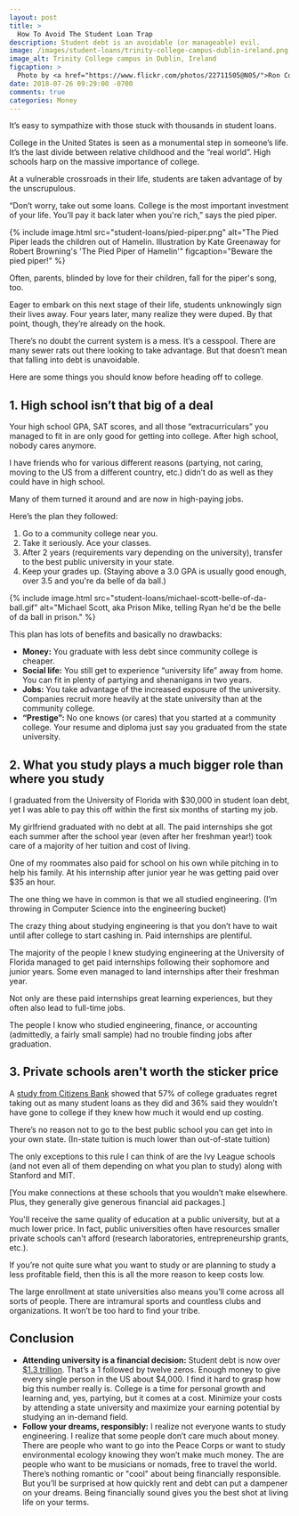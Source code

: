 ```yaml
---
layout: post
title: >
  How To Avoid The Student Loan Trap
description: Student debt is an avoidable (or manageable) evil.
image: /images/student-loans/trinity-college-campus-dublin-ireland.png
image_alt: Trinity College campus in Dublin, Ireland
figcaption: >
  Photo by <a href="https://www.flickr.com/photos/22711505@N05/">Ron Cogswell</a>
date: 2018-07-26 09:29:00 -0700
comments: true
categories: Money
---
```


It’s easy to sympathize with those stuck with thousands in student loans.

College in the United States is seen as a monumental step in someone’s life. It’s the last divide between relative childhood and the “real world”. High schools harp on the massive importance of college.

At a vulnerable crossroads in their life, students are taken advantage of by the unscrupulous.

“Don’t worry, take out some loans. College is the most important investment of your life. You’ll pay it back later when you're rich,” says the pied piper.

{% include image.html src="student-loans/pied-piper.png" alt="The Pied Piper leads the children out of Hamelin. Illustration by Kate Greenaway for Robert Browning's 'The Pied Piper of Hamelin'" figcaption="Beware the pied piper!" %}

Often, parents, blinded by love for their children, fall for the piper's song, too.

Eager to embark on this next stage of their life, students unknowingly sign their lives away. Four years later, many realize they were duped. By that point, though, they’re already on the hook.

There’s no doubt the current system is a mess. It’s a cesspool. There are many sewer rats out there looking to take advantage. But that doesn’t mean that falling into debt is unavoidable.

Here are some things you should know before heading off to college.

## 1. High school isn’t that big of a deal
Your high school GPA, SAT scores, and all those “extracurriculars” you managed to fit in are only good for getting into college. After high school, nobody cares anymore.

I have friends who for various different reasons (partying, not caring, moving to the US from a different country, etc.) didn’t do as well as they could have in high school.

Many of them turned it around and are now in high-paying jobs.

Here’s the plan they followed:
1. Go to a community college near you.
1. Take it seriously. Ace your classes.
1. After 2 years (requirements vary depending on the university), transfer to the best public university in your state.
1. Keep your grades up. (Staying above a 3.0 GPA is usually good enough, over 3.5 and you're da belle of da ball.)

{% include image.html src="student-loans/michael-scott-belle-of-da-ball.gif" alt="Michael Scott, aka Prison Mike, telling Ryan he'd be the belle of da ball in prison." %}

This plan has lots of benefits and basically no drawbacks:
* **Money:** You graduate with less debt since community college is cheaper.
* **Social life:** You still get to experience “university life” away from home. You can fit in plenty of partying and shenanigans in two years.
* **Jobs:** You take advantage of the increased exposure of the university. Companies recruit more heavily at the state university than at the community college.
* **“Prestige”:** No one knows (or cares) that you started at a community college. Your resume and diploma just say you graduated from the state university.

## 2. What you study plays a much bigger role than where you study
I graduated from the University of Florida with $30,000 in student loan debt, yet I was able to pay this off within the first six months of starting my job.

My girlfriend graduated with no debt at all. The paid internships she got each summer after the school year (even after her freshman year!) took care of a majority of her tuition and cost of living.

One of my roommates also paid for school on his own while pitching in to help his family. At his internship after junior year he was getting paid over $35 an hour.

The one thing we have in common is that we all studied engineering. (I’m throwing in Computer Science into the engineering bucket)

The crazy thing about studying engineering is that you don’t have to wait until after college to start cashing in. Paid internships are plentiful.

The majority of the people I knew studying engineering at the University of Florida managed to get paid internships following their sophomore and junior years. Some even managed to land internships after their freshman year.

Not only are these paid internships great learning experiences, but they often also lead to full-time jobs.

The people I know who studied engineering, finance, or accounting (admittedly, a fairly small sample) had no trouble finding jobs after graduation.

## 3. Private schools aren't worth the sticker price
A [study from Citizens Bank](http://investor.citizensbank.com/about-us/newsroom/latest-news/2016/2016-04-07-140336028.aspx) showed that 57% of college graduates regret taking out as many student loans as they did and 36% said they wouldn’t have gone to college if they knew how much it would end up costing.

There’s no reason not to go to the best public school you can get into in your own state. (In-state tuition is much lower than out-of-state tuition)

The only exceptions to this rule I can think of are the Ivy League schools (and not even all of them depending on what you plan to study) along with Stanford and MIT.

[You make connections at these schools that you wouldn’t make elsewhere. Plus, they generally give generous financial aid packages.]

You'll receive the same quality of education at a public university, but at a much lower price. In fact, public universities often have resources smaller private schools can't afford (research laboratories, entrepreneurship grants, etc.).

If you’re not quite sure what you want to study or are planning to study a less profitable field, then this is all the more reason to keep costs low.

The large enrollment at state universities also means you’ll come across all sorts of people. There are intramural sports and countless clubs and organizations. It won’t be too hard to find your tribe.

## Conclusion
* **Attending university is a financial decision:** Student debt is now over [$1.3 trillion](https://en.wikipedia.org/wiki/Student_debt#United_States). That’s a 1 followed by twelve zeros. Enough money to give every single person in the US about $4,000. I find it hard to grasp how big this number really is. College is a time for personal growth and learning and, yes, partying, but it comes at a cost. Minimize your costs by attending a state university and maximize your earning potential by studying an in-demand field.
* **Follow your dreams, responsibly:** I realize not everyone wants to study engineering. I realize that some people don’t care much about money. There are people who want to go into the Peace Corps or want to study environmental ecology knowing they won’t make much money. The are people who want to be musicians or nomads, free to travel the world. There’s nothing romantic or "cool" about being financially responsible. But you’ll be surprised at how quickly rent and debt can put a dampener on your dreams. Being financially sound gives you the best shot at living life on your terms.
